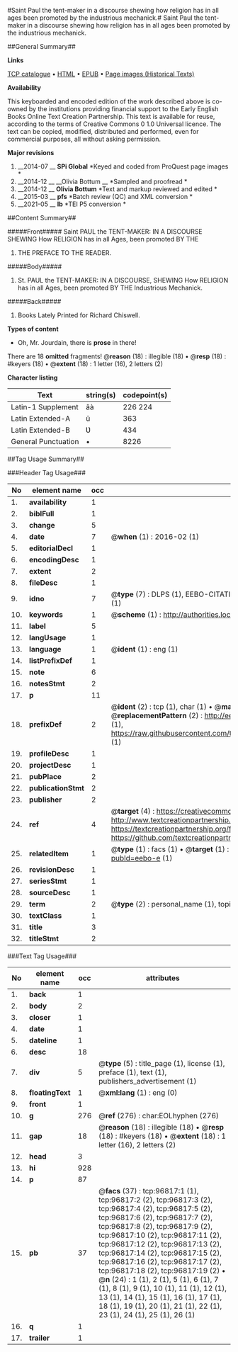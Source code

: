 #Saint Paul the tent-maker in a discourse shewing how religion has in all ages been promoted by the industrious mechanick.#
Saint Paul the tent-maker in a discourse shewing how religion has in all ages been promoted by the industrious mechanick.

##General Summary##

**Links**

[TCP catalogue](http://www.ota.ox.ac.uk/tcp/)  • 
[HTML](http://tei.it.ox.ac.uk/tcp/Texts-HTML/free/A59/A59987.html)  • 
[EPUB](http://tei.it.ox.ac.uk/tcp/Texts-EPUB/free/A59/A59987.epub) • 
[Page images (Historical Texts)](https://historicaltexts.jisc.ac.uk/eebo-13035373e)

**Availability**

This keyboarded and encoded edition of the work described above is co-owned by the
    institutions providing financial support to the Early English Books Online Text Creation
    Partnership. This text is available for reuse, according to the terms of  Creative Commons 0 1.0 Universal
    licence. The text can be copied, modified, distributed and performed, even for commercial
    purposes, all without asking permission.

**Major revisions**

1. __2014-07 __ __SPi Global__ *Keyed and coded from ProQuest page images *
1. __2014-12 __ __Olivia Bottum __ *Sampled and proofread *
1. __2014-12 __ __Olivia Bottum__ *Text and markup reviewed and edited *
1. __2015-03 __ __pfs__ *Batch review (QC) and XML conversion *
1. __2021-05 __ __lb__ *TEI P5 conversion *

##Content Summary##

#####Front#####
Saint PAUL the TENT-MAKER: IN A DISCOURSE SHEWING How RELIGION has in all Ages, been promoted BY THE
1. THE PREFACE TO THE READER.

#####Body#####

1. St. PAUL the TENT-MAKER: IN A DISCOURSE, SHEWING How RELIGION has in all Ages, been promoted BY THE Industrious Mechanick.

#####Back#####

1. Books Lately Printed for Richard Chiswell.

**Types of content**

  * Oh, Mr. Jourdain, there is **prose** in there!

There are 18 **omitted** fragments! 
 @__reason__ (18) : illegible (18)  •  @__resp__ (18) : #keyers (18)  •  @__extent__ (18) : 1 letter (16), 2 letters (2)

**Character listing**


|Text|string(s)|codepoint(s)|
|---|---|---|
|Latin-1 Supplement|âà|226 224|
|Latin Extended-A|ū|363|
|Latin Extended-B|Ʋ|434|
|General Punctuation|•|8226|

##Tag Usage Summary##

###Header Tag Usage###

|No|element name|occ|attributes|
|---|---|---|---|
|1.|__availability__|1||
|2.|__biblFull__|1||
|3.|__change__|5||
|4.|__date__|7| @__when__ (1) : 2016-02 (1)|
|5.|__editorialDecl__|1||
|6.|__encodingDesc__|1||
|7.|__extent__|2||
|8.|__fileDesc__|1||
|9.|__idno__|7| @__type__ (7) : DLPS (1), EEBO-CITATION (1), VID (1), EEBO-PROQUEST (1), STC (2), OCLC (1)|
|10.|__keywords__|1| @__scheme__ (1) : http://authorities.loc.gov/ (1)|
|11.|__label__|5||
|12.|__langUsage__|1||
|13.|__language__|1| @__ident__ (1) : eng (1)|
|14.|__listPrefixDef__|1||
|15.|__note__|6||
|16.|__notesStmt__|2||
|17.|__p__|11||
|18.|__prefixDef__|2| @__ident__ (2) : tcp (1), char (1)  •  @__matchPattern__ (2) : ([0-9\-]+):([0-9IVX]+) (1), (.+) (1)  •  @__replacementPattern__ (2) : http://eebo.chadwyck.com/downloadtiff?vid=$1&page=$2 (1), https://raw.githubusercontent.com/textcreationpartnership/Texts/master/tcpchars.xml#$1 (1)|
|19.|__profileDesc__|1||
|20.|__projectDesc__|1||
|21.|__pubPlace__|2||
|22.|__publicationStmt__|2||
|23.|__publisher__|2||
|24.|__ref__|4| @__target__ (4) : https://creativecommons.org/publicdomain/zero/1.0/ (1), http://www.textcreationpartnership.org/docs/. (1), https://textcreationpartnership.org/faq/#faq05 (1), https://github.com/textcreationpartnership (1)|
|25.|__relatedItem__|1| @__type__ (1) : facs (1)  •  @__target__ (1) : https://data.historicaltexts.jisc.ac.uk/view?pubId=eebo-e (1)|
|26.|__revisionDesc__|1||
|27.|__seriesStmt__|1||
|28.|__sourceDesc__|1||
|29.|__term__|2| @__type__ (2) : personal_name (1), topical_term (1)|
|30.|__textClass__|1||
|31.|__title__|3||
|32.|__titleStmt__|2||


###Text Tag Usage###

|No|element name|occ|attributes|
|---|---|---|---|
|1.|__back__|1||
|2.|__body__|2||
|3.|__closer__|1||
|4.|__date__|1||
|5.|__dateline__|1||
|6.|__desc__|18||
|7.|__div__|5| @__type__ (5) : title_page (1), license (1), preface (1), text (1), publishers_advertisement (1)|
|8.|__floatingText__|1| @__xml:lang__ (1) : eng (0)|
|9.|__front__|1||
|10.|__g__|276| @__ref__ (276) : char:EOLhyphen (276)|
|11.|__gap__|18| @__reason__ (18) : illegible (18)  •  @__resp__ (18) : #keyers (18)  •  @__extent__ (18) : 1 letter (16), 2 letters (2)|
|12.|__head__|3||
|13.|__hi__|928||
|14.|__p__|87||
|15.|__pb__|37| @__facs__ (37) : tcp:96817:1 (1), tcp:96817:2 (2), tcp:96817:3 (2), tcp:96817:4 (2), tcp:96817:5 (2), tcp:96817:6 (2), tcp:96817:7 (2), tcp:96817:8 (2), tcp:96817:9 (2), tcp:96817:10 (2), tcp:96817:11 (2), tcp:96817:12 (2), tcp:96817:13 (2), tcp:96817:14 (2), tcp:96817:15 (2), tcp:96817:16 (2), tcp:96817:17 (2), tcp:96817:18 (2), tcp:96817:19 (2)  •  @__n__ (24) : 1 (1), 2 (1), 5 (1), 6 (1), 7 (1), 8 (1), 9 (1), 10 (1), 11 (1), 12 (1), 13 (1), 14 (1), 15 (1), 16 (1), 17 (1), 18 (1), 19 (1), 20 (1), 21 (1), 22 (1), 23 (1), 24 (1), 25 (1), 26 (1)|
|16.|__q__|1||
|17.|__trailer__|1||
